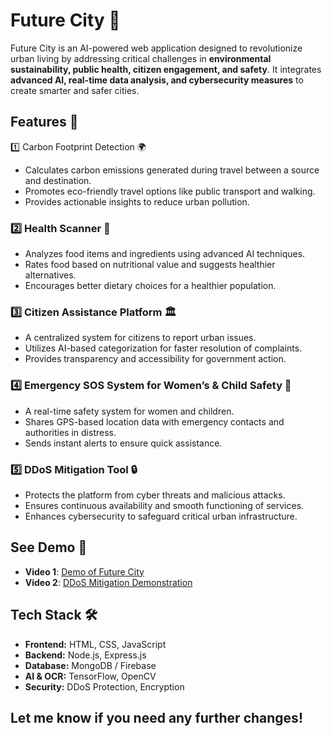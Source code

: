 # Future City 🌆  

Future City is an AI-powered web application designed to revolutionize urban living by addressing critical challenges in **environmental sustainability, public health, citizen engagement, and safety**. It integrates **advanced AI, real-time data analysis, and cybersecurity measures** to create smarter and safer cities.  

## Features 🚀  

1️⃣ Carbon Footprint Detection 🌍  
- Calculates carbon emissions generated during travel between a source and destination.  
- Promotes eco-friendly travel options like public transport and walking.  
- Provides actionable insights to reduce urban pollution.  

### 2️⃣ Health Scanner 🍏  
- Analyzes food items and ingredients using advanced AI techniques.  
- Rates food based on nutritional value and suggests healthier alternatives.  
- Encourages better dietary choices for a healthier population.  

### 3️⃣ Citizen Assistance Platform 🏛️  
- A centralized system for citizens to report urban issues.  
- Utilizes AI-based categorization for faster resolution of complaints.  
- Provides transparency and accessibility for government action.  

### 4️⃣ Emergency SOS System for Women’s & Child Safety 🚨  
- A real-time safety system for women and children.  
- Shares GPS-based location data with emergency contacts and authorities in distress.  
- Sends instant alerts to ensure quick assistance.  

### 5️⃣ DDoS Mitigation Tool 🔒  
- Protects the platform from cyber threats and malicious attacks.  
- Ensures continuous availability and smooth functioning of services.  
- Enhances cybersecurity to safeguard critical urban infrastructure.  

## See Demo 🎥  

- **Video 1**: [Demo of Future City](https://drive.google.com/file/d/1jfJbRiG9Qg77W09JgXChpElLstKkFBFc/view?usp=drive_link)  
- **Video 2**: [DDoS Mitigation Demonstration](https://drive.google.com/file/d/1WdJZ8_TXMyIW1VCQhhJ2wWda7wzyoMmk/view?usp=sharing)  

## Tech Stack 🛠️  
- **Frontend:** HTML, CSS, JavaScript  
- **Backend:** Node.js, Express.js  
- **Database:** MongoDB / Firebase  
- **AI & OCR:** TensorFlow, OpenCV  
- **Security:** DDoS Protection, Encryption  

## Let me know if you need any further changes! 

